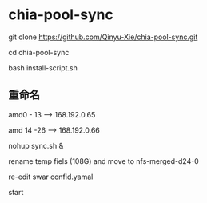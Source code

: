 # chia-pool-sync

git clone https://github.com/Qinyu-Xie/chia-pool-sync.git

cd chia-pool-sync

bash install-script.sh

重命名
---------------------------------------------------------------

amd0 - 13  --> 168.192.0.65

amd 14 -26 --> 168.192.0.66 



nohup sync.sh &

rename temp fiels (108G) and move to nfs-merged-d24-0

re-edit swar confid.yamal

start 
